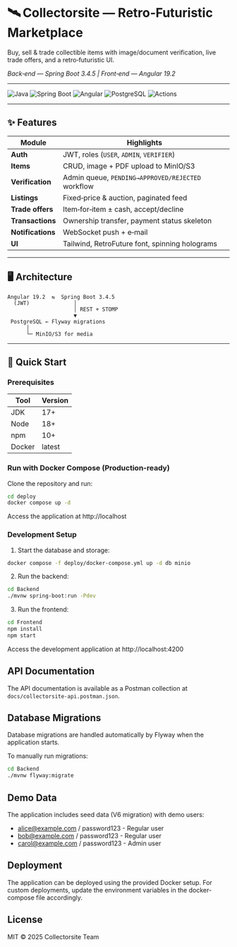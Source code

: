 # 🛰️ Collectorsite — Retro‑Futuristic Marketplace

Buy, sell & trade collectible items with image/document verification, live trade offers, and a retro‑futuristic UI.

*Back‑end — Spring Boot 3.4.5 | Front‑end — Angular 19.2*

---

![Java](https://img.shields.io/badge/Java-17-blue?logo=openjdk)
![Spring Boot](https://img.shields.io/badge/Spring%20Boot-3.4.5-brightgreen?logo=spring)
![Angular](https://img.shields.io/badge/Angular-19.2-red?logo=angular)
![PostgreSQL](https://img.shields.io/badge/Database-PostgreSQL-blue?logo=postgresql)
![Actions](https://img.shields.io/badge/CI-GitHub%20Actions-blue?logo=githubactions)

---

## ✨ Features

| Module            | Highlights                                        |
| ----------------- | ------------------------------------------------- |
| **Auth**          | JWT, roles (`USER`, `ADMIN`, `VERIFIER`)          |
| **Items**         | CRUD, image + PDF upload to MinIO/S3              |
| **Verification**  | Admin queue, `PENDING→APPROVED/REJECTED` workflow |
| **Listings**      | Fixed‑price & auction, paginated feed             |
| **Trade offers**  | Item‑for‑item ± cash, accept/decline              |
| **Transactions**  | Ownership transfer, payment status skeleton       |
| **Notifications** | WebSocket push + e‑mail                           |
| **UI**            | Tailwind, RetroFuture font, spinning holograms    |

---

## 🖥️ Architecture

```
Angular 19.2  ⇆  Spring Boot 3.4.5
  (JWT)              │
                     │ REST + STOMP
                     ▼
 PostgreSQL ← Flyway migrations
      │
      └─ MinIO/S3 for media
```

---

## 🚀 Quick Start

### Prerequisites

| Tool   | Version |
| ------ | ------- |
| JDK    | 17+     |
| Node   | 18+     |
| npm    | 10+     |
| Docker | latest  |

### Run with Docker Compose (Production-ready)

Clone the repository and run:

```bash
cd deploy
docker compose up -d
```

Access the application at http://localhost

### Development Setup

1. Start the database and storage:

```bash
docker compose -f deploy/docker-compose.yml up -d db minio
```

2. Run the backend:

```bash
cd Backend
./mvnw spring-boot:run -Pdev
```

3. Run the frontend:

```bash
cd Frontend
npm install
npm start
```

Access the development application at http://localhost:4200

## API Documentation

The API documentation is available as a Postman collection at `docs/collectorsite-api.postman.json`.

## Database Migrations

Database migrations are handled automatically by Flyway when the application starts.

To manually run migrations:

```bash
cd Backend
./mvnw flyway:migrate
```

## Demo Data

The application includes seed data (V6 migration) with demo users:

- alice@example.com / password123 - Regular user
- bob@example.com / password123 - Regular user
- carol@example.com / password123 - Admin user

## Deployment

The application can be deployed using the provided Docker setup. For custom deployments, update the environment variables in the docker-compose file accordingly.

## License

MIT © 2025 Collectorsite Team

